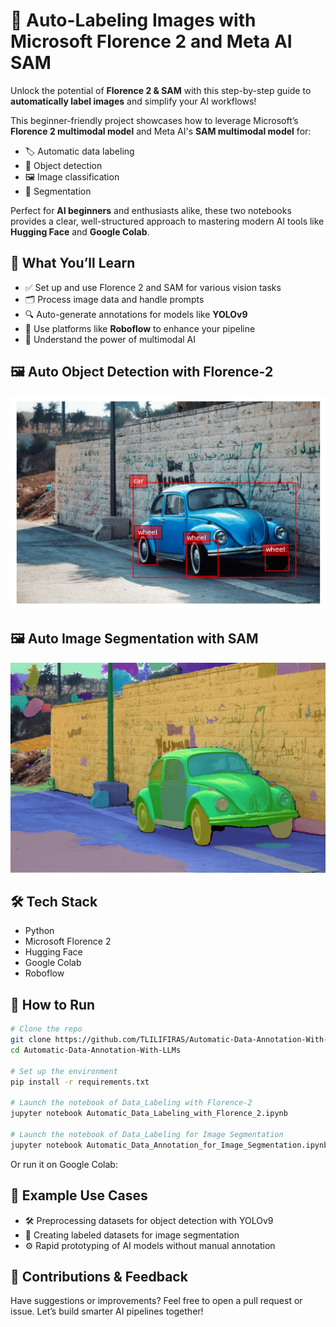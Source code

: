 
# 🎯 Auto-Labeling Images with Microsoft Florence 2 and Meta AI SAM

Unlock the potential of **Florence 2 & SAM** with this step-by-step guide to **automatically label images** and simplify your AI workflows!

This beginner-friendly project showcases how to leverage Microsoft’s **Florence 2 multimodal model** and Meta AI's **SAM multimodal model** for:
- 🏷️ Automatic data labeling
- 🧠 Object detection
- 🖼️ Image classification
- 🧩 Segmentation

Perfect for **AI beginners** and enthusiasts alike, these two notebooks provides a clear, well-structured approach to mastering modern AI tools like **Hugging Face** and **Google Colab**.

## 🚀 What You’ll Learn

- ✅ Set up and use  Florence 2 and SAM for various vision tasks  
- 🗂️ Process image data and handle prompts  
- 🔍 Auto-generate annotations for models like **YOLOv9**  
- 🔧 Use platforms like **Roboflow** to enhance your pipeline  
- 🧠 Understand the power of multimodal AI
## 🖼️ Auto Object Detection with Florence-2
![Example 1](demo1.png)

## 🖼️ Auto Image Segmentation with SAM
![Example 2](151d160d-3420-4548-b76b-c23b786154d0.jpeg)

## 🛠 Tech Stack

- Python  
- Microsoft Florence 2  
- Hugging Face  
- Google Colab  
- Roboflow  

## 📂 How to Run

```bash
# Clone the repo
git clone https://github.com/TLILIFIRAS/Automatic-Data-Annotation-With-LLMs.git 
cd Automatic-Data-Annotation-With-LLMs

# Set up the environment
pip install -r requirements.txt

# Launch the notebook of Data_Labeling with Florence-2
jupyter notebook Automatic_Data_Labeling_with_Florence_2.ipynb

# Launch the notebook of Data_Labeling for Image Segmentation 
jupyter notebook Automatic_Data_Annotation_for_Image_Segmentation.ipynb
```

Or run it on Google Colab:  

## 📸 Example Use Cases

- 🛠 Preprocessing datasets for object detection with YOLOv9  
- 🧪 Creating labeled datasets for image segmentation  
- ⚙️ Rapid prototyping of AI models without manual annotation  

## 🤝 Contributions & Feedback

Have suggestions or improvements? Feel free to open a pull request or issue. Let’s build smarter AI pipelines together!
